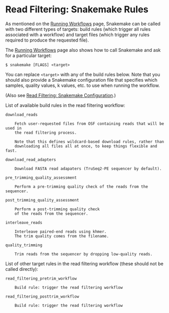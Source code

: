 # Read Filtering: Snakemake Rules

As mentioned on the [Running Workflows](running_workflows.md) page,
Snakemake can be called with two different types of targets:
build rules (which trigger all rules associated with a workflow)
and target files (which trigger any rules required to produce the
requested file).

The [Running Workflows](running_workflows.md) page also shows
how to call Snakemake and ask for a particular target:

```
$ snakemake [FLAGS] <target>
```

You can replace `<target>` with any of the build rules below.
Note that you should also provide a Snakemake configuration file
that specifies which samples, quality values, k values, etc. to use
when running the workflow.

(Also see [Read Filtering: Snakemake Configuration](readfilt_params.md).)

List of available build rules in the read filtering workflow:

```
download_reads
    
    Fetch user-requested files from OSF containing reads that will be used in
    the read filtering process.

    Note that this defines wildcard-based download rules, rather than
    downloading all files all at once, to keep things flexible and fast.
    
download_read_adapters
    
    Download FASTA read adapaters (TruSeq2-PE sequencer by default).
    
pre_trimming_quality_assessment
    
    Perform a pre-trimming quality check of the reads from the sequencer.
    
post_trimming_quality_assessment
    
    Perform a post-trimming quality check 
    of the reads from the sequencer.
    
interleave_reads
    
    Interleave paired-end reads using khmer.
    The trim quality comes from the filename.
    
quality_trimming
    
    Trim reads from the sequencer by dropping low-quality reads.
```

List of other target rules in the read filtering workflow
(these should not be called directly):

```
read_filtering_pretrim_workflow
    
    Build rule: trigger the read filtering workflow
    
read_filtering_posttrim_workflow
    
    Build rule: trigger the read filtering workflow
    
```

